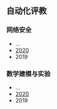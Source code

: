 ## 自动化评教

### 网络安全

- ...
- [2020](20/README.md#)
- 2019

### 数学建模与实验

- ...
- [2020](20/README.md#)
- 2019
  
